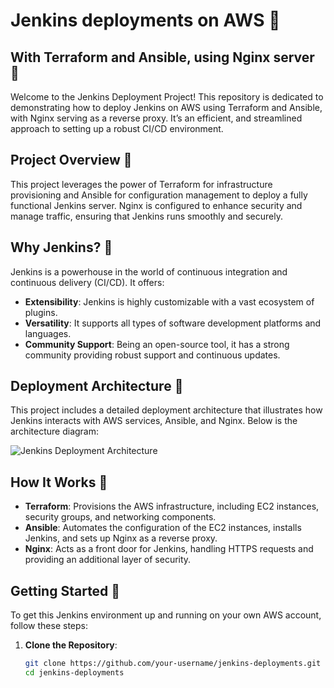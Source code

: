 # Jenkins deployments on AWS 🌸
## With Terraform and Ansible, using Nginx server 🌸

Welcome to the Jenkins Deployment Project! This repository is dedicated to demonstrating how to deploy Jenkins on AWS using Terraform and Ansible, with Nginx serving as a reverse proxy. It’s an efficient, and streamlined approach to setting up a robust CI/CD environment.

## Project Overview 🌼

This project leverages the power of Terraform for infrastructure provisioning and Ansible for configuration management to deploy a fully functional Jenkins server. Nginx is configured to enhance security and manage traffic, ensuring that Jenkins runs smoothly and securely.

## Why Jenkins? 🌷

Jenkins is a powerhouse in the world of continuous integration and continuous delivery (CI/CD). It offers:

- **Extensibility**: Jenkins is highly customizable with a vast ecosystem of plugins.
- **Versatility**: It supports all types of software development platforms and languages.
- **Community Support**: Being an open-source tool, it has a strong community providing robust support and continuous updates.

## Deployment Architecture 🌹

This project includes a detailed deployment architecture that illustrates how Jenkins interacts with AWS services, Ansible, and Nginx. Below is the architecture diagram:

![Jenkins Deployment Architecture](https://res.cloudinary.com/dhugrtkns/image/upload/v1715896366/alrdb4ptel6zunp7twtd.png)

## How It Works 🌻

- **Terraform**: Provisions the AWS infrastructure, including EC2 instances, security groups, and networking components.
- **Ansible**: Automates the configuration of the EC2 instances, installs Jenkins, and sets up Nginx as a reverse proxy.
- **Nginx**: Acts as a front door for Jenkins, handling HTTPS requests and providing an additional layer of security.

## Getting Started 🎀

To get this Jenkins environment up and running on your own AWS account, follow these steps:

1. **Clone the Repository**:
   ```bash
   git clone https://github.com/your-username/jenkins-deployments.git
   cd jenkins-deployments
